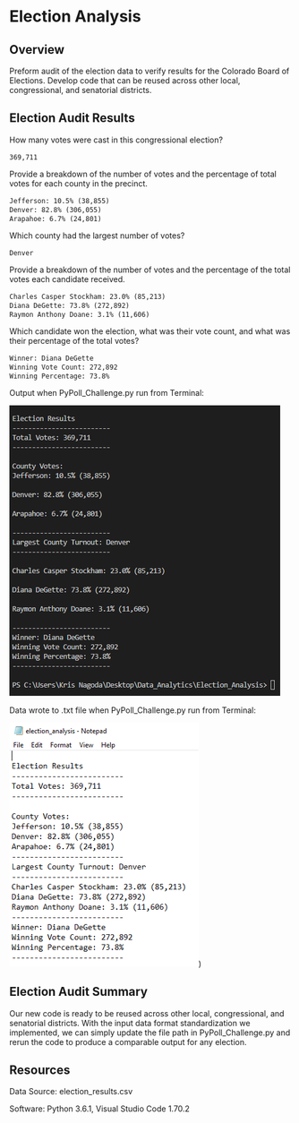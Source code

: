 # Election Analysis

## Overview

Preform audit of the election data to verify results for the Colorado Board of Elections. Develop code that can be reused across other local, congressional, and senatorial districts. 

## Election Audit Results

How many votes were cast in this congressional election?
   ```
   369,711
   ```
Provide a breakdown of the number of votes and the percentage of total votes for each county in the precinct.
   ```
   Jefferson: 10.5% (38,855)
   Denver: 82.8% (306,055)
   Arapahoe: 6.7% (24,801)
   ```
Which county had the largest number of votes?
   ```
   Denver
   ```
   
Provide a breakdown of the number of votes and the percentage of the total votes each candidate received.
   ```
   Charles Casper Stockham: 23.0% (85,213)
   Diana DeGette: 73.8% (272,892)
   Raymon Anthony Doane: 3.1% (11,606)
   ```
   
Which candidate won the election, what was their vote count, and what was their percentage of the total votes?
   ```
   Winner: Diana DeGette
   Winning Vote Count: 272,892
   Winning Percentage: 73.8%
   ```
   
Output when PyPoll_Challenge.py run from Terminal: 

![election_results](https://github.com/krisnagoda/Election_Analysis/blob/eff5bc494ab6f47c7d8c8b8c24d97029c8cf3aa8/resources/election_results_module_3_challenge.png)

Data wrote to .txt file when PyPoll_Challenge.py run from Terminal:

![election_results](https://github.com/krisnagoda/Election_Analysis/blob/27f01909e19283829ea106ff6e473c35b30ca416/resources/election_results_module_3_challenge_notepad.png))

## Election Audit Summary

Our new code is ready to be reused across other local, congressional, and senatorial districts. With the input data format standardization we implemented, we can simply update the file path in PyPoll_Challenge.py and rerun the code to produce a comparable output for any election. 
   
## Resources

Data Source: election_results.csv

Software: Python 3.6.1, Visual Studio Code 1.70.2
